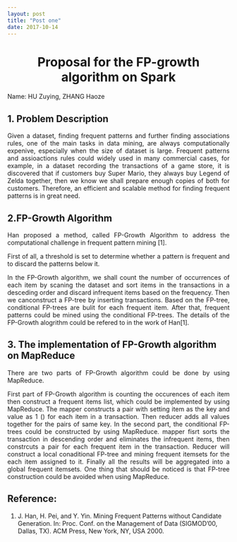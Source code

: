 ```yaml
---
layout: post
title: "Post one"
date: 2017-10-14
---
```

<h1 style="text-align:center;"> Proposal for the FP-growth algorithm on Spark</h1>

Name: HU Zuying, ZHANG Haoze

<h2>1. Problem Description</h2>

<p style="text-align:justify;">Given a dataset, finding frequent patterns and further finding associations rules, one of the main tasks in data mining, are always computationally expenive, especially when the size of dataset is large. Frequent patterns and assioactions rules could widely used in many commercial cases, for example, in a dataset recording the transactions of a game store, it is discovered that if customers buy Super Mario, they always buy Legend of Zelda together, then we know we shall prepare enough copies of both for customers.  Therefore, an efficient and scalable method for finding frequent patterns is in great need.</p>

<h2>2.FP-Growth Algorithm</h2>

<p style="text-align:justify;">Han proposed a method, called FP-Growth Algorithm to address the computational challenge in frequent pattern mining [1].</p>

<p style="text-align:justify;">First of all, a threshold is set to determine whether a pattern is frequent and to discard the patterns below it.</p>

<p style="text-align:justify;">In the FP-Growth algorithm, we shall count the number of occurrences of each item by scaning the dataset and sort items in the transactions in a desceding order and discard infrequent items based on the frequency. Then we canconstruct a FP-tree by inserting transactions. Based on the FP-tree,  conditional FP-trees are bulit for each frequent item. After that, frequent patterns could be mined using the conditional FP-trees. The details of the FP-Growth alogrithm could be refered to in the work of Han[1].</p>

<h2>3. The implementation of FP-Growth algorithm on MapReduce</h2>

<p style="text-align:justify;">There are two parts of FP-Growth algorithm could be done by using MapReduce.</p>

<p style="text-align:justify;">First part of FP-Growth algorithm is counting the occurences of each item then construct a frequent items list, which could be implemented by using MapReduce. The mapper constructs a pair with setting item as the key and value as 1  (<item, 1>) for each item in a transaction. Then reducer adds all values together for the pairs of same key. In the second part, the conditional FP-trees could be constructed by using MapReduce. mapper fisrt sorts the transaction in descending order and eliminates the infrequent items, then constrcuts a pair <item, transaction> for each frequent item in the transaction. Reducer will construct a local conaditional FP-tree and mining frequent itemsets for the each item assigned to it. Finally all the results will be aggregated into a global frequent itemsets. One thing that should be noticed is that FP-tree construction could be avoided when using MapReduce.</p>

<h2>Reference:</h2>

1. J. Han, H. Pei, and Y. Yin. Mining Frequent Patterns without Candidate Generation. In: Proc. Conf. on the Management of Data (SIGMOD’00, Dallas, TX). ACM Press, New York, NY, USA 2000.


